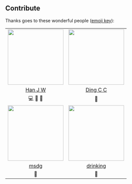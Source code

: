 ## Contribute
Thanks goes to these wonderful people ([emoji key](https://allcontributors.org/docs/en/emoji-key)):

|        |   |
| :-----------: | :-----------: |
| <div align="center"><img width="175" height="175" src="https://s2.loli.net/2021/12/14/jlaXEkN8GOLdKRu.jpg"/></div>      | <div align="center"><img width="175" height="175" src="https://s2.loli.net/2021/12/15/JcN5GH4f7kATjuZ.jpg"/></div>       |
| [Han J W](https://github.com/NjustJiaweihan) | [Ding C C](https://github.com/1589371038)        |
| 💻 🎨 🤔  | 👀 |
|<div align="center"><img width="175" height="175" src="https://s2.loli.net/2021/12/15/CvZkp9x7YBb1n2l.jpg"/></div> | <div align="center"><img width="175" height="175" src="https://s2.loli.net/2021/12/15/ZSlECTWI67YgF2i.jpg"/></div> |
| [msdg](https://github.com/dm4157)   | [drinking](https://github.com/drinking)        |
| 🤔 | 🤔 |

